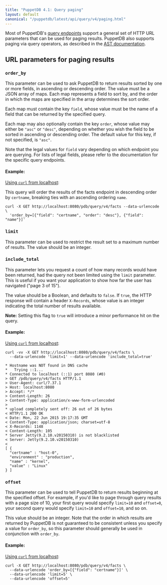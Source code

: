 ```yaml
---
title: "PuppetDB 4.1: Query paging"
layout: default
canonical: "/puppetdb/latest/api/query/v4/paging.html"
---
```


[api]: ../../index.html
[curl]: ../curl.html#using-curl-from-localhost-non-sslhttp
[query]: ./query.html
[ast]: ./ast.html#paging-operators-limit-offset-orderby

Most of PuppetDB's [query endpoints][api] support a general set of HTTP URL parameters that
can be used for paging results. PuppetDB also supports paging via query
operators, as described in the [AST documentation][ast].

## URL parameters for paging results

### `order_by`

This parameter can be used to ask PuppetDB to return results sorted by one or more fields, in ascending or descending order. The value must be a JSON array of maps. Each map represents a field to sort by, and the order in which the maps are specified in the array determines the sort order.

Each map must contain the key `field`, whose value must be the name of a field that can be
returned by the specified query.

Each map may also optionally contain the key `order`, whose value may either be `"asc"` or
`"desc"`, depending on whether you wish the field to be sorted in ascending or descending
order. The default value for this key, if not specified, is `"asc"`.

Note that the legal values for `field` vary depending on which endpoint you are querying. For lists of legal fields, please refer to the documentation for the specific query endpoints.

#### Example:

[Using `curl` from localhost][curl]:

This query will order the results of the facts endpoint in descending order by
`certname`, breaking ties with an ascending ordering `name`.

    curl -X GET http://localhost:8080/pdb/query/v4/facts --data-urlencode \
      'order_by=[{"field": "certname", "order": "desc"}, {"field": "name"}]'

### `limit`

This parameter can be used to restrict the result set to a maximum number of results.
The value should be an integer.

### `include_total`

This parameter lets you request a count of how many records would have been returned, had the query not been limited using the `limit` parameter. This is useful if you want your application to show how far the user has navigated ("page 3 of 15").

The value should be a Boolean, and defaults to `false`. If `true`, the HTTP response will contain a header `X-Records`, whose value is an integer indicating the total number of results available.

**Note:** Setting this flag to `true` will introduce a minor performance hit on the query.

#### Example:

[Using `curl` from localhost][curl]:

    curl -vv -X GET http://localhost:8080/pdb/query/v4/facts \
      --data-urlencode 'limit=1' --data-urlencode 'include_total=true'

    * Hostname was NOT found in DNS cache
    *   Trying ::1...
    * Connected to localhost (::1) port 8080 (#0)
    > GET /pdb/query/v4/facts HTTP/1.1
    > User-Agent: curl/7.37.1
    > Host: localhost:8080
    > Accept: */*
    > Content-Length: 26
    > Content-Type: application/x-www-form-urlencoded
    >
    * upload completely sent off: 26 out of 26 bytes
    < HTTP/1.1 200 OK
    < Date: Mon, 22 Jun 2015 19:17:35 GMT
    < Content-Type: application/json; charset=utf-8
    < X-Records: 1148
    < Content-Length: 105
    * Server Jetty(9.2.10.v20150310) is not blacklisted
    < Server: Jetty(9.2.10.v20150310)
    <
    [ {
      "certname" : "host-0",
      "environment" : "production",
      "name" : "kernel",
      "value" : "Linux"
    } ]

### `offset`

This parameter can be used to tell PuppetDB to return results beginning at the specified offset. For example, if you'd like to page through query results with a page size of 10, your first query would specify `limit=10` and `offset=0`, your second query would specify `limit=10` and `offset=10`, and so on.

This value should be an integer. Note that the order in which results are returned by PuppetDB is not guaranteed to be consistent unless you specify a value for `order_by`, so this parameter should generally be used in conjunction with `order_by`.

#### Example:

[Using `curl` from localhost][curl]:

    curl -X GET http://localhost:8080/pdb/query/v4/facts \
      --data-urlencode 'order_by=[{"field": "certname"}]' \
      --data-urlencode 'limit=5' \
      --data-urlencode 'offset=5'
